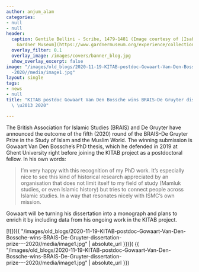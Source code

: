 ```yaml
---
author: anjum_alam
categories:
- null
- null
header:
  caption: Gentile Bellini - Scribe, 1479-1481 (Image courtesy of [Isabella Stewart
    Gardner Museum](https://www.gardnermuseum.org/experience/collection/10755), Boston)
  overlay_filter: 0.1
  overlay_image: /images/covers/banner_blog.jpg
  show_overlay_excerpt: false
image: "/images/old_blogs/2020-11-19-KITAB-postdoc-Gowaart-Van-Den-Bossche-wins-BRAIS-De-Gruyter-dissertation-prize-\u2013\
  -2020//media/image1.jpg"
layout: single
tags:
- news
- null
title: "KITAB postdoc Gowaart Van Den Bossche wins BRAIS-De Gruyter dissertation prize\
  \ \u2013 2020"

---
```


The British Association for Islamic Studies (BRAIS) and De Gruyter have announced the outcome of the fifth (2020) round of the BRAIS–De Gruyter Prize in the Study of Islam and the Muslim World. The winning submission is Gowaart Van Den Bossche’s PhD thesis, which he defended in 2019 at Ghent University right before joining the KITAB project as a postdoctoral fellow. In his own words:



> I’m very happy with this recognition of my PhD work. It’s especially nice to see this kind of historical research appreciated by an organisation that does not limit itself to my field of study (Mamluk studies, or even Islamic history) but tries to connect people across Islamic studies. In a way that resonates nicely with ISMC’s own mission.



Gowaart will be turning his dissertation into a monograph and plans to enrich it by including data from his ongoing work in the KITAB project.



[![]({{ "/images/old_blogs/2020-11-19-KITAB-postdoc-Gowaart-Van-Den-Bossche-wins-BRAIS-De-Gruyter-dissertation-prize-–-2020//media/image1.jpg" | absolute_url }})]( {{ "/images/old_blogs/2020-11-19-KITAB-postdoc-Gowaart-Van-Den-Bossche-wins-BRAIS-De-Gruyter-dissertation-prize-–-2020//media/image1.jpg" | absolute_url }})

